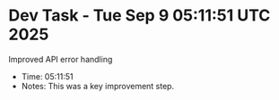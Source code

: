 # Dev Task - Tue Sep  9 05:11:51 UTC 2025
Improved API error handling
- Time: 05:11:51
- Notes: This was a key improvement step.

